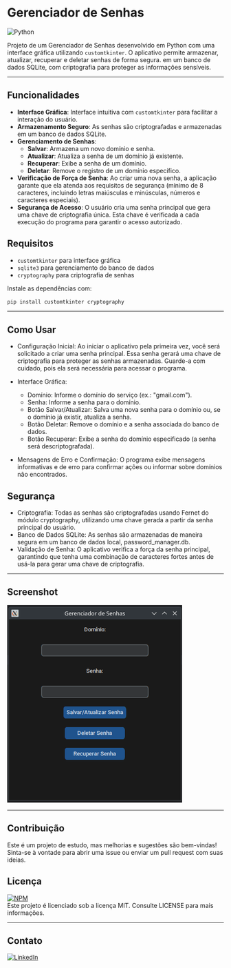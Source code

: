 # Gerenciador de Senhas

![Python](https://img.shields.io/badge/python-3670A0?style=for-the-badge&logo=python&logoColor=ffdd54)

Projeto de um Gerenciador de Senhas desenvolvido em Python com uma interface gráfica utilizando `customtkinter`.
O aplicativo permite armazenar, atualizar, recuperar e deletar senhas de forma segura.
em um banco de dados SQLite, com criptografia para proteger as informações sensíveis.

___

## Funcionalidades

- **Interface Gráfica**: Interface intuitiva com `customtkinter` para facilitar a interação do usuário.
- **Armazenamento Seguro**: As senhas são criptografadas e armazenadas em um banco de dados SQLite.
- **Gerenciamento de Senhas**:
  - **Salvar**: Armazena um novo domínio e senha.
  - **Atualizar**: Atualiza a senha de um domínio já existente.
  - **Recuperar**: Exibe a senha de um domínio.
  - **Deletar**: Remove o registro de um domínio específico.
- **Verificação de Força de Senha**: Ao criar uma nova senha, a aplicação garante que ela atenda aos requisitos de
  segurança (mínimo de 8 caracteres, incluindo letras maiúsculas e minúsculas, números e caracteres especiais).
- **Segurança de Acesso**: O usuário cria uma senha principal que gera uma chave de criptografia única. Esta chave é
  verificada a cada execução do programa para garantir o acesso autorizado.

## Requisitos

- `customtkinter` para interface gráfica
- `sqlite3` para gerenciamento do banco de dados
- `cryptography` para criptografia de senhas

Instale as dependências com:

```bash
pip install customtkinter cryptography
```
___

## Como Usar

- Configuração Inicial: Ao iniciar o aplicativo pela primeira vez, você será solicitado a criar uma senha principal.
  Essa senha gerará uma chave de criptografia para proteger as senhas armazenadas.
  Guarde-a com cuidado, pois ela será necessária para acessar o programa.

- Interface Gráfica:
  - Domínio: Informe o domínio do serviço (ex.: "gmail.com").
  - Senha: Informe a senha para o domínio.
  - Botão Salvar/Atualizar: Salva uma nova senha para o domínio ou, se o domínio já existir, atualiza a senha.
  - Botão Deletar: Remove o domínio e a senha associada do banco de dados.
  - Botão Recuperar: Exibe a senha do domínio especificado (a senha será descriptografada).

- Mensagens de Erro e Confirmação: O programa exibe mensagens informativas
  e de erro para confirmar ações ou informar sobre domínios não encontrados.

## Segurança

- Criptografia: Todas as senhas são criptografadas usando Fernet do módulo cryptography, utilizando uma chave gerada a
  partir da senha principal do usuário.
- Banco de Dados SQLite: As senhas são armazenadas de maneira segura em um banco de dados local, password_manager.db.
- Validação de Senha: O aplicativo verifica a força da senha principal, garantindo que tenha uma combinação de
  caracteres fortes antes de usá-la para gerar uma chave de criptografia.

___

## Screenshot

![screen](https://github.com/Alan-oliveir/gerenciador-senhas/blob/main/assets/screenshot.png)  

___

## Contribuição

Este é um projeto de estudo, mas melhorias e sugestões são bem-vindas! Sinta-se à vontade para abrir uma issue ou enviar
um pull request com suas ideias.

## Licença

[![NPM](https://img.shields.io/npm/l/react)](https://github.com/Alan-oliveir/gerenciador-senhas/blob/main/LICENSE.md)  
Este projeto é licenciado sob a licença MIT. Consulte LICENSE para mais informações.

___

## Contato

[![LinkedIn](https://img.shields.io/badge/LinkedIn-0077B5?style=for-the-badge&logo=linkedin&logoColor=white)](https://www.linkedin.com/in/alan-ogoncalves)
